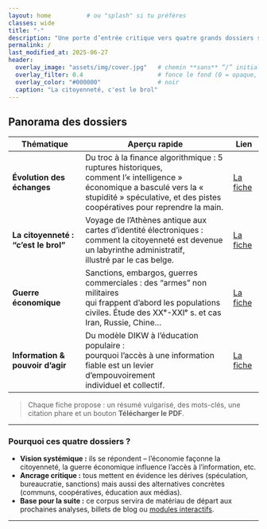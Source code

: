 ```yaml
---
layout: home          # ou "splash" si tu préfères
classes: wide 
title: "·"
description: "Une porte d’entrée critique vers quatre grands dossiers sur l’économie, la citoyenneté, la guerre économique et l’information. Chaque fiche combine analyse, vulgarisation et pistes d’action concrètes."
permalink: /
last_modified_at: 2025-06-27
header:
  overlay_image: "assets/img/cover.jpg"   # chemin **sans** “/” initial → sera préfixé par {{ site.baseurl }}
  overlay_filter: 0.4                     # fonce le fond (0 = opaque, 1 = transparent)
  overlay_color: "#000000"                # noir
  caption: "La citoyenneté, c'est le brol"                             # (optionnel) copyright ou source de l’image
---
```


## Panorama des dossiers

| Thématique | Aperçu rapide | Lien |
|------------|---------------|------|
| **Évolution des échanges** | Du troc à la finance algorithmique : 5 ruptures historiques, <br>comment l’« intelligence » économique a basculé vers la « stupidité » spéculative, et des pistes <br>coopératives pour reprendre la main. | [La fiche](resources/echanges-intelligence-stupidite/) |
| **La citoyenneté : “c’est le brol”** | Voyage de l’Athènes antique aux cartes d’identité électroniques : <br>comment la citoyenneté est devenue un labyrinthe administratif, <br>illustré par le cas belge. | [La fiche](resources/citoyennete-brol/) |
| **Guerre économique** | Sanctions, embargos, guerres commerciales : des “armes” non militaires <br>qui frappent d’abord les populations civiles. Étude des XXᵉ-XXIᵉ s. et cas Iran, Russie, Chine… | [La fiche](resources/guerre-economique/) |
| **Information & pouvoir d’agir** | Du modèle DIKW à l’éducation populaire : <br>pourquoi l’accès à une information fiable est un levier d’empouvoirement <br>individuel et collectif. | [La fiche](resources/information-pouvoir-agir/) |

> Chaque fiche propose : un résumé vulgarisé, des mots-clés, une citation phare et un bouton **Télécharger le PDF**.

---

### Pourquoi ces quatre dossiers ?

* **Vision systémique :** ils se répondent – l’économie façonne la citoyenneté, la guerre économique influence l’accès à l’information, etc.
* **Ancrage critique :** tous mettent en évidence les dérives (spéculation, bureaucratie, sanctions) mais aussi des alternatives concrètes (communs, coopératives, éducation aux médias).
* **Base pour la suite :** ce corpus servira de matériau de départ aux prochaines analyses, billets de blog ou [modules interactifs](https://ouaisfieu.github.io/vitrine/).

---

